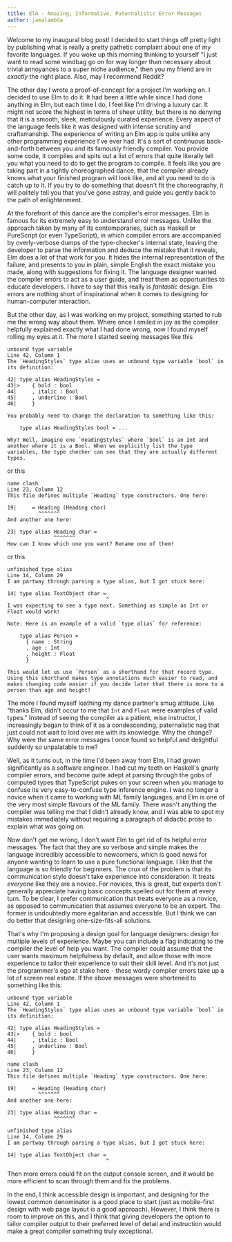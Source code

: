 ```yaml
---
title: Elm - Amazing, Informative, Paternalistic Error Messages
author: jamalambda
---
```


Welcome to my inaugural blog post! I decided to start things off pretty light by
publishing what is really a pretty pathetic complaint about one of my favorite
languages. If you woke up this morning thinking to yourself "I just want to read
some windbag go on for way longer than necessary about trivial annoyances to a
super niche audience," then you my friend are in _exactly_ the right place. Also,
may I recommend Reddit?

The other day I wrote a proof-of-concept for a project I'm working on. I decided to
use Elm to do it. It had been a little while since I had done anything in Elm, but
each time I do, I feel like I'm driving a luxury car. It might not score the highest
in terms of sheer utility, but there is no denying that it is a smooth, sleek,
meticulously curated experience. Every aspect of the language feels like it was
designed with intense scrutiny and craftsmanship. The experience of writing an Elm
app is quite unlike any other programming experience I've ever had. It's a sort of
continuous back-and-forth between you and its famously friendly compiler. You provide
some code, it compiles and spits out a list of errors that quite literally tell you
what you need to do to get the program to compile. It feels like you are taking part
in a tightly choreographed dance, that the compiler already knows what your finished
program will look like, and all you need to do is catch up to it. If you try to do
something that doesn't fit the choreography, it will politely tell you that you've
gone astray, and guide you gently back to the path of enlightenment.

At the forefront of this dance are the compiler's error messages. Elm is famous for
its extremely easy to understand error messages. Unlike the approach taken by many
of its contemporaries, such as Haskell or PureScript (or even TypeScript), in which
compiler errors are accompanied by overly-verbose dumps of the type-checker's internal
state, leaving the developer to parse the information and deduce the mistake that it
reveals, Elm does a lot of that work for you. It hides the internal representation of
the failure, and presents to you in plain, simple English the exact mistake you made,
along with suggestions for fixing it. The language designer wanted the compiler errors
to act as a user guide, and treat them as opportunities to educate developers. I have
to say that this really is _fantastic_ design. Elm errors are nothing short of
inspirational when it comes to designing for human-computer interaction.

But the other day, as I was working on my project, something started to rub me the
wrong way about them. Where once I smiled in joy as the compiler helpfully explained
exactly what I had done wrong, now I found myself rolling my eyes at it. The more I
started seeing messages like this

```
unbound type variable
Line 42, Column 1
The `HeadingStyles` type alias uses an unbound type variable `bool` in its definition:

42| type alias HeadingStyles =
43|>    { bold : bool
44|     , italic : Bool
45|     , underline : Bool
46|     }

You probably need to change the declaration to something like this:

    type alias HeadingStyles bool = ...

Why? Well, imagine one `HeadingStyles` where `bool` is an Int and another where it is a Bool. When we explicitly list the type variables, the type checker can see that they are actually different types.
```

or this

```
name clash
Line 23, Column 12
This file defines multiple `Heading` type constructors. One here:

19|     = Heading (Heading char)
          ^^^^^^^
And another one here:

23| type alias Heading char =
               ^^^^^^^
How can I know which one you want? Rename one of them!
```

or this

```
unfinished type alias
Line 14, Column 29
I am partway through parsing a type alias, but I got stuck here:

14| type alias TextObject char =
                                ^
I was expecting to see a type next. Something as simple as Int or Float would work!

Note: Here is an example of a valid `type alias` for reference:

    type alias Person =
      { name : String
      , age : Int
      , height : Float
      }

This would let us use `Person` as a shorthand for that record type. Using this shorthand makes type annotations much easier to read, and makes changing code easier if you decide later that there is more to a person than age and height!
```

The more I found myself loathing my dance partner's smug attitude. Like "thanks Elm, didn't
occur to me that `Int` and `Float` were examples of valid types." Instead of seeing the
compiler as a patient, wise instructor, I increasingly began to think of it as a condescending,
paternalistic nag that just could not wait to lord over me with its knowledge. Why the change?
Why were the same error messages I once found so helpful and delightful suddenly so unpalatable
to me?

Well, as it turns out, in the time I'd been away from Elm, I had grown significantly as a
software engineer. I had cut my teeth on Haskell's gnarly compiler errors, and become quite
adept at parsing through the gobs of computed types that TypeScript pukes on your screen when
you manage to confuse its very easy-to-confuse type inference engine. I was no longer a novice
when it came to working with ML family languages, and Elm is one of the very most simple flavours
of the ML family. There wasn't anything the compiler was telling me that I didn't already know,
and I was able to spot my mistakes immediately without requiring a paragraph of didactic prose
to explain what was going on.

Now don't get me wrong, I don't want Elm to get rid of its helpful error messages. The fact that
they are so verbose and simple makes the language incredibly accessible to newcomers, which is
good news for anyone wanting to learn to use a pure functional language. I like that the language
is so friendly for beginners. The crux of the problem is that its communication style doesn't
take experience into consideration. It treats _everyone_ like they are a novice. For novices, this
is great, but experts don't generally appreciate having basic concepts spelled out for them at
every turn. To be clear, I prefer communication that treats everyone as a novice, as opposed to
communication that assumes everyone to be an expert. The former is undoubtedly more egalitarian
and accessible. But I think we can do better that designing one-size-fits-all solutions.

That's why I'm proposing a design goal for language designers: design for multiple levels of
experience. Maybe you can include a flag indicating to the compiler the level of help you want.
The compiler could assume that the user wants maximum helpfulness by default, and allow those
with more experience to tailor their experience to suit their skill level. And it's not just
the programmer's ego at stake here - these wordy compiler errors take up a lot of screen real
estate. If the above messages were shortened to something like this:

```
unbound type variable
Line 42, Column 1
The `HeadingStyles` type alias uses an unbound type variable `bool` in its definition:

42| type alias HeadingStyles =
43|>    { bold : bool
44|     , italic : Bool
45|     , underline : Bool
46|     }
```

```
name clash
Line 23, Column 12
This file defines multiple `Heading` type constructors. One here:

19|     = Heading (Heading char)
          ^^^^^^^
And another one here:

23| type alias Heading char =
               ^^^^^^^
```

```
unfinished type alias
Line 14, Column 29
I am partway through parsing a type alias, but I got stuck here:

14| type alias TextObject char =
                                ^
```

Then more errors could fit on the output console screen, and it would be more efficient to
scan through them and fix the problems.

In the end, I think accessible design is important, and designing for the lowest common denominator
is a good place to start (just as mobile-first design with web page layout is a good approach).
However, I think there is room to improve on this, and I think that giving developers the option
to tailor compiler output to their preferred level of detail and instruction would make a
great compiler something truly exceptional.
